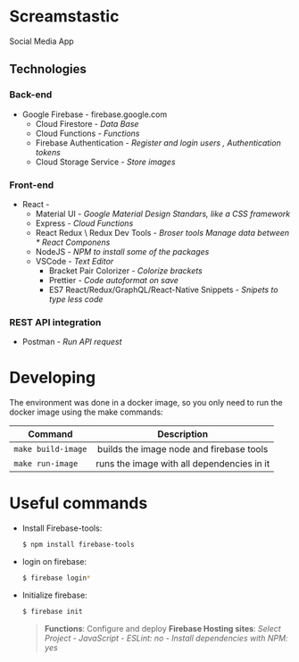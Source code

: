 # Screamstastic

Social Media App

## Technologies

### Back-end

* Google Firebase -  firebase.google.com
    * Cloud Firestore - *Data Base*
    * Cloud Functions - *Functions*
    * Firebase Authentication - *Register and login users , Authentication tokens*
    * Cloud Storage Service - *Store images*

### Front-end

* React -
    * Material UI - *Google Material Design Standars, like a CSS framework*
    * Express - *Cloud Functions*
    * React Redux \ Redux Dev Tools - *Broser tools* *Manage data between * React Componens*
    * NodeJS - *NPM to install some of the packages*
    * VSCode - *Text Editor*
        * Bracket Pair Colorizer - *Colorize brackets*
        * Prettier - *Code autoformat on save*
        * ES7 React/Redux/GraphQL/React-Native Snippets - *Snipets to type less code*

### REST API integration

* Postman - *Run API request*

# Developing

The environment was done in a docker image, so you only need to run the docker image using the make commands:

| Command               | Description   |
| -------------         |:-------------:| 
| `make build-image`    | builds the image node and firebase tools | 
| `make run-image`      | runs the image with all dependencies in it  |

# Useful commands

* Install Firebase-tools: 
    ```bash
    $ npm install firebase-tools
    ```

* login on firebase:
    ```bash
    $ firebase login*
    ```

* Initialize firebase:
    ```bash
    $ firebase init
    ```
    > **Functions**: Configure and deploy
      **Firebase Hosting sites**: *Select Project* - *JavaScript* - *ESLint: no* - *Install dependencies with NPM: yes*
